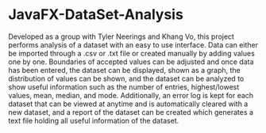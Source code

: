 # JavaFX-DataSet-Analysis
Developed as a group with Tyler Neerings and Khang Vo, this project performs analysis of a dataset with an easy to use interface. Data can either be imported through a .csv or .txt file or created manually by adding values one by one. Boundaries of accepted values can be adjusted and once data has been entered, the dataset can be displayed, shown as a graph, the distribution of values can be shown, and the dataset can be analyzed to show useful information such as the number of entries, highest/lowest values, mean, median, and mode. Additionally, an error log is kept for each dataset that can be viewed at anytime and is automatically cleared with a new dataset, and a report of the dataset can be created which generates a text file holding all useful information of the dataset.
